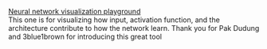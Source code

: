 [Neural network visualization playground](https://playground.tensorflow.org/)  
This one is for visualizing how input, activation function, and the architecture contribute to how the network learn. Thank you for Pak Dudung and 3blue1brown for introducing this great tool
